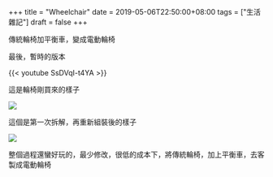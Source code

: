 +++
title = "Wheelchair"
date = 2019-05-06T22:50:00+08:00
tags = ["生活雜記"]
draft = false
+++

傳統輪椅加平衡車，變成電動輪椅

最後，暫時的版本

{{< youtube SsDVqI-t4YA >}}

<!--more-->

這是輪椅剛買來的樣子

<a href="https://photos.google.com/share/AF1QipNZ-cQ2fzzYmUIILs7LWyHbhzF-1E2LbsHxgvMNLNl4BmxxM6OqocAwsVF1hoeiCQ?key=QkN1Zm1VbHJWQTFvQ01WQWFCc19JNVRCbjd5SmZR"><img src="https://lh3.googleusercontent.com/PTd46FqCytnMKTxMxj24R9HVQbgF79QSySMJvPwBOp3QSrF6p9JejRO5lMRk9mVgWHUOcQmFj5VnSmIM_d03Qd9dmAvgw1nGWmkVGqVpNsJ-f0YVab0R4qE_vHaXF7-cY_3uAP_Fkg=w655-h873-p-k" /></a>


這個是第一次拆解，再重新組裝後的樣子

<a href="https://photos.google.com/share/AF1QipMu_BFhc2yxd85Ad5MAmRsdU_Cjj80rO_YWl7ZbPX5CDCfL1T1kHWcxB_XyQIS4sQ?key=b0x4UkFmeEpnRFVoNUFnVDI5ekdmSEFkZkcxUEhB"><img src="https://lh3.googleusercontent.com/Nt6ImRrg2SYloHNElRliZPAP7AMDt6cVy0PgPgMabT9rhZJMwhKCZcgZp8ZoEPnAUOLh8En086ju-x5ztM0l2T8Agx7Jocs8MGCuPMJ2G4MC81hHUVNV6S34Tbex_Xre_YD0hl9YLA=w655-h873-p-k" /></a>


整個過程還蠻好玩的，最少修改，很低的成本下，將傳統輪椅，加上平衡車，去客製成電動輪椅
